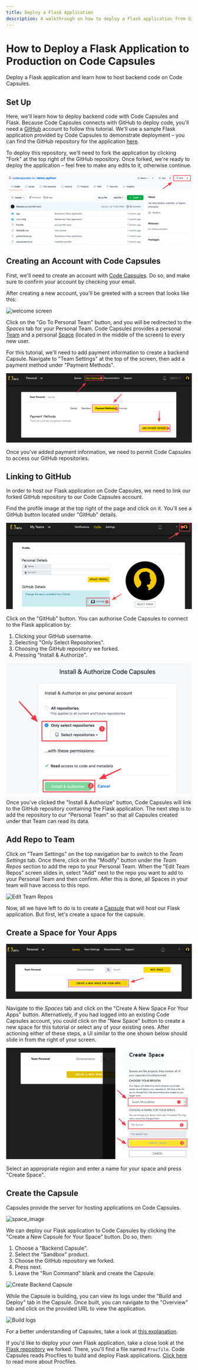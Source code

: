 ```yaml
---
title: Deploy a Flask Application
description: A walkthrough on how to deploy a Flask application from GitHub.
---
```


# How to Deploy a Flask Application to Production on Code Capsules

Deploy a Flask application and learn how to host backend code on Code Capsules. 

## Set Up

Here, we'll learn how to deploy backend code with Code Capsules and Flask. Because Code Capsules connects with GitHub to deploy code, you'll need a [GitHub](https://github.com) account to follow this tutorial. We'll use a sample Flask application provided by Code Capsules to demonstrate deployment – you can find the GitHub repository for the application [here](https://github.com/codecapsules-io/demo-python).

To deploy this repository, we'll need to fork the application by clicking "Fork" at the top right of the GitHub repository. Once forked, we're ready to deploy the application – feel free to make any edits to it, otherwise continue. 

![demo python](../assets/deployment/python/cc-demo-python-github.png)

## Creating an Account with Code Capsules

First, we'll need to create an account with [Code Capsules](https://codecapsules.io/). Do so, and make sure to confirm your account by checking your email. 

After creating a new account, you'll be greeted with a screen that looks like this: 

![welcome screen](../assets/deployment/python/welcome-screen.jpg)

Click on the "Go To Personal Team" button, and you will be redirected to the _Spaces_ tab for your Personal Team. Code Capsules provides a personal [Team](https://codecapsules.io/docs/faq/what-is-a-team/) and a personal [Space](https://codecapsules.io/docs/faq/what-is-a-space/) (located in the middle of the screen) to every new user. 

For this tutorial, we'll need to add payment information to create a backend Capsule. Navigate to "Team Settings" at the top of the screen, then add a payment method under "Payment Methods". 

![payment methods](../assets/deployment/python/payment-methods.png)

Once you've added payment information, we need to permit Code Capsules to access our GitHub repositories. 

## Linking to GitHub

In order to host our Flask application on Code Capsules, we need to link our forked GitHub repository to our Code Capsules account.

Find the profile image at the top right of the page and click on it. You'll see a GitHub button located under "GitHub" details. 

![git-button](../assets/deployment/python/git-button.png)

Click on the "GitHub" button. You can authorise Code Capsules to connect to the Flask application by:

1. Clicking your GitHub username.
2. Selecting "Only Select Repositories".
3. Choosing the GitHub repository we forked.
4. Pressing "Install & Authorize".

![Install & authorize github](../assets/deployment/python/github-integration.png)

Once you've clicked the "Install & Authorize" button, Code Capsules will link to the GitHub repository containing the Flask application. The next step is to add the repository to our "Personal Team" so that all Capsules created under that Team can read its data. 

## Add Repo to Team

Click on "Team Settings" on the top navigation bar to switch to the _Team Settings_ tab. Once there, click on the "Modify" button under the _Team Repos_ section to add the repo to your Personal Team. When the "Edit Team Repos" screen slides in, select "Add" next to the repo you want to add to your Personal Team and then confirm. After this is done, all Spaces in your team will have access to this repo. 

![Edit Team Repos](../assets/deployment/python/team-repos.gif)

Now, all we have left to do is to create a [Capsule](https://codecapsules.io/docs/faq/what-is-a-capsule) that will host our Flask application. But first, let's create a space for the capsule.

## Create a Space for Your Apps

![create a new space](../assets/deployment/python/spaces.png)

Navigate to the _Spaces_ tab and click on the "Create A New Space For Your Apps" button. Alternatively, if you had logged into an existing Code Capsules account, you could click on the "New Space" button to create a new space for this tutorial or select any of your existing ones. After actioning either of these steps, a UI similar to the one shown below should slide in from the right of your screen.  

![space name](../assets/deployment/python/space-name.png)

Select an appropriate region and enter a name for your space and press "Create Space".

## Create the Capsule

Capsules provide the server for hosting applications on Code Capsules.

![space_image](../assets/deployment/python/space.png)

We can deploy our Flask application to Code Capsules by clicking the "Create a New Capsule for Your Space" button. Do so, then:

1. Choose a "Backend Capsule".
2. Select the "Sandbox" product.
3. Choose the GitHub repository we forked.
4. Press next.
5. Leave the "Run Command" blank and create the Capsule.

![Create Backend Capsule](../assets/deployment/python/creating-backend-capsule.gif)

While the Capsule is building, you can view its logs under the "Build and Deploy" tab in the Capsule. Once built, you can navigate to the "Overview" tab and click on the provided URL to view the application. 

![Build logs](../assets/deployment/python/backend-capsule-build-logs.png)

For a better understanding of Capsules, take a look at [this explanation](https://codecapsules.io/docs/faq/what-is-a-capsule).

If you'd like to deploy your own Flask application, take a close look at the [Flask repository](https://github.com/codecapsules-io/demo-python) we forked. There, you'll find a file named `Procfile`. Code Capsules reads Procfiles to build and deploy Flask applications. [Click here](https://pythonhosted.org/deis/using_deis/process-types/) to read more about Procfiles. 
